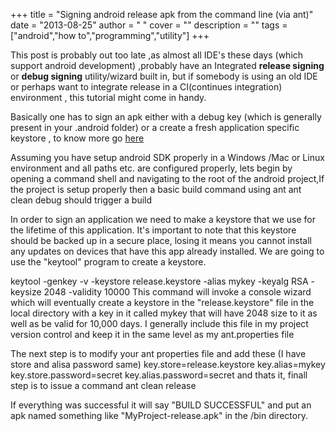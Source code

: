 
+++
title = "Signing android release apk from the command line (via ant)"
date = "2013-08-25"
author = " "
cover = ""
description = ""
tags = ["android","how to","programming","utility"]
+++

This post is probably out too late ,as almost all IDE's these days (which support android development) ,probably have an Integrated **release signing** or **debug signing** utility/wizard built in, but if somebody is using an old IDE or perhaps want to integrate release in a CI(continues integration) environment , this tutorial might come in handy.

 Basically one has to sign an apk either with a debug key (which is generally present in your .android folder) or a create a fresh application specific keystore , to know more go [here](http://developer.android.com/tools/publishing/app-signing.html)

 Assuming you have setup android SDK properly in a Windows /Mac or Linux environment and all paths etc. are configured properly, lets begin by opening a command shell and navigating to the root of the android project,If the project is setup properly then a basic build command using ant ant clean debug should trigger a build

 In order to sign an application we need to make a keystore that we use for the lifetime of this application. It's important to note that this keystore should be backed up in a secure place, losing it means you cannot install any updates on devices that have this app already installed. We are going to use the "keytool" program to create a keystore.

 keytool -genkey -v -keystore release.keystore -alias mykey -keyalg RSA -keysize 2048 -validity 10000 This command will invoke a console wizard which will eventually create a keystore in the "release.keystore" file in the local directory with a key in it called mykey that will have 2048 size to it as well as be valid for 10,000 days. I generally include this file in my project version control and keep it in the same level as my ant.properties file

 The next step is to modify your ant properties file and add these (I have store and alisa password same) key.store=release.keystore key.alias=mykey key.store.password=secret key.alias.password=secret and thats it, finall step is to issue a command ant clean release

 If everything was successful it will say "BUILD SUCCESSFUL" and put an apk named something like "MyProject-release.apk" in the /bin directory.



